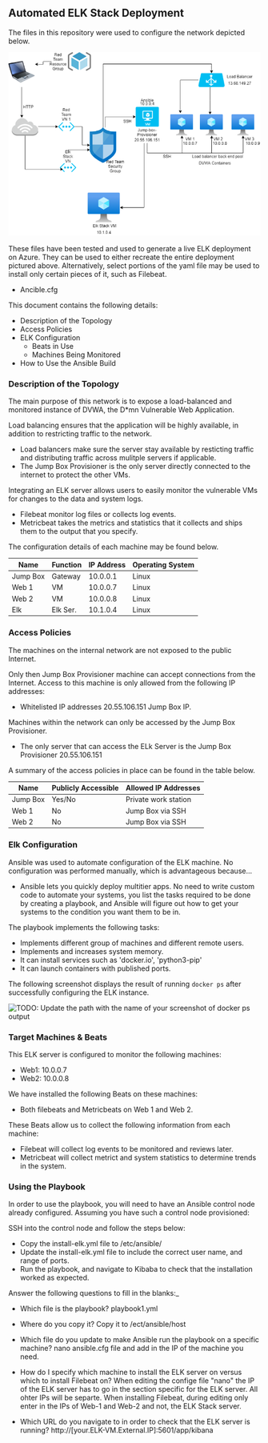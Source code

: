 ## Automated ELK Stack Deployment

The files in this repository were used to configure the network depicted below.

![Cloud Network](https://github.com/JasonColucci101/The-complete-works-of-Jason-Colucci/blob/main/Images/Cloud%20Network.png)

These files have been tested and used to generate a live ELK deployment on Azure. 
They can be used to either recreate the entire deployment pictured above. 
Alternatively, select portions of the yaml file may be used to install only certain pieces of it, such as Filebeat.

  - Ancible.cfg

This document contains the following details:
- Description of the Topology
- Access Policies
- ELK Configuration
  - Beats in Use
  - Machines Being Monitored
- How to Use the Ansible Build


### Description of the Topology

The main purpose of this network is to expose a load-balanced and monitored instance of DVWA, the D*mn Vulnerable Web Application.

Load balancing ensures that the application will be highly available, in addition to restricting traffic to the network.
- Load balancers make sure the server stay available by resticting traffic and distributing traffic across mulitple servers if applicable.
- The Jump Box Provisioner is the only server directly connected to the internet to protect the other VMs.

Integrating an ELK server allows users to easily monitor the vulnerable VMs for changes to the data and system logs.
- Filebeat monitor log files or collects log events.
- Metricbeat takes the metrics and statistics that it collects and ships them to the output that you specify.

The configuration details of each machine may be found below.


| Name     | Function | IP Address | Operating System |
|----------|----------|------------|------------------|
| Jump Box | Gateway  | 10.0.0.1   | Linux            |
| Web 1    | VM       | 10.0.0.7   | Linux            |
| Web 2    | VM       | 10.0.0.8   | Linux            |
| Elk      | Elk Ser. | 10.1.0.4   | Linux            |

### Access Policies

The machines on the internal network are not exposed to the public Internet. 

Only then Jump Box Provisioner machine can accept connections from the Internet. Access to this machine is only allowed from the following IP addresses:
- Whitelisted IP addresses 20.55.106.151 Jump Box IP.

Machines within the network can only be accessed by the Jump Box Provisioner.
- The only server that can access the ELk Server is the Jump Box Provisioner 20.55.106.151

A summary of the access policies in place can be found in the table below.

| Name     | Publicly Accessible | Allowed IP Addresses |
|----------|---------------------|----------------------|
| Jump Box | Yes/No              | Private work station
| Web 1    |  No                 | Jump Box via SSH     |
| Web 2    |  No                 | Jump Box via SSH     |

### Elk Configuration

Ansible was used to automate configuration of the ELK machine. No configuration was performed manually, which is advantageous because...
- Ansible lets you quickly deploy multitier apps. No need to write custom code to automate your systems,
you list the tasks required to be done by creating a playbook, and Ansible will figure out how to get your systems to the condition you want them to be in.

The playbook implements the following tasks:
- Implements different group of machines and different remote users.
- Implements and increases system memory.
- It can install services such as 'docker.io', 'python3-pip'
- It can launch containers with published ports.

The following screenshot displays the result of running `docker ps` after successfully configuring the ELK instance.

![TODO: Update the path with the name of your screenshot of docker ps output](Images/docker_ps_output.png)

### Target Machines & Beats
This ELK server is configured to monitor the following machines:
- Web1: 10.0.0.7
- Web2: 10.0.0.8

We have installed the following Beats on these machines:
- Both filebeats and Metricbeats on Web 1 and Web 2.

These Beats allow us to collect the following information from each machine:
- Filebeat will collect log events to be monitored and reviews later.
- Metricbeat will collect metrict and system statistics to determine trends in the system.

### Using the Playbook
In order to use the playbook, you will need to have an Ansible control node already configured. 
Assuming you have such a control node provisioned: 

SSH into the control node and follow the steps below:
- Copy the install-elk.yml file to /etc/ansible/
- Update the install-elk.yml file to include the correct user name, and range of ports.
- Run the playbook, and navigate to Kibaba to check that the installation worked as expected.

Answer the following questions to fill in the blanks:_
- Which file is the playbook? 
playbook1.yml 

- Where do you copy it?
Copy it to /ect/ansible/host

- Which file do you update to make Ansible run the playbook on a specific machine? 
nano ansible.cfg file and add in the IP of the machine you need.

- How do I specify which machine to install the ELK server on versus which to install Filebeat on? 
When editing the confige file "nano" the IP of the ELK server has to go in the section specific for the ELK server.
All ohter IPs will be separte. When installing Filebeat, during editing only enter in the IPs of Web-1 and Web-2 and not,
the ELK Stack server.

- Which URL do you navigate to in order to check that the ELK server is running?
http://[your.ELK-VM.External.IP]:5601/app/kibana

